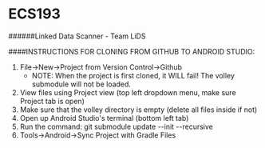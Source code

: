 # ECS193
######Linked Data Scanner - Team LiDS

####INSTRUCTIONS FOR CLONING FROM GITHUB TO ANDROID STUDIO:
1. File->New->Project from Version Control->Github
    * NOTE: When the project is first cloned, it WILL fail! The volley submodule will not be loaded.
2. View files using Project view (top left dropdown menu, make sure Project tab is open)
3. Make sure that the volley directory is empty (delete all files inside if not)
4. Open up Android Studio's terminal (bottom left tab)
5. Run the command: git submodule update --init --recursive
6. Tools->Android->Sync Project with Gradle Files
